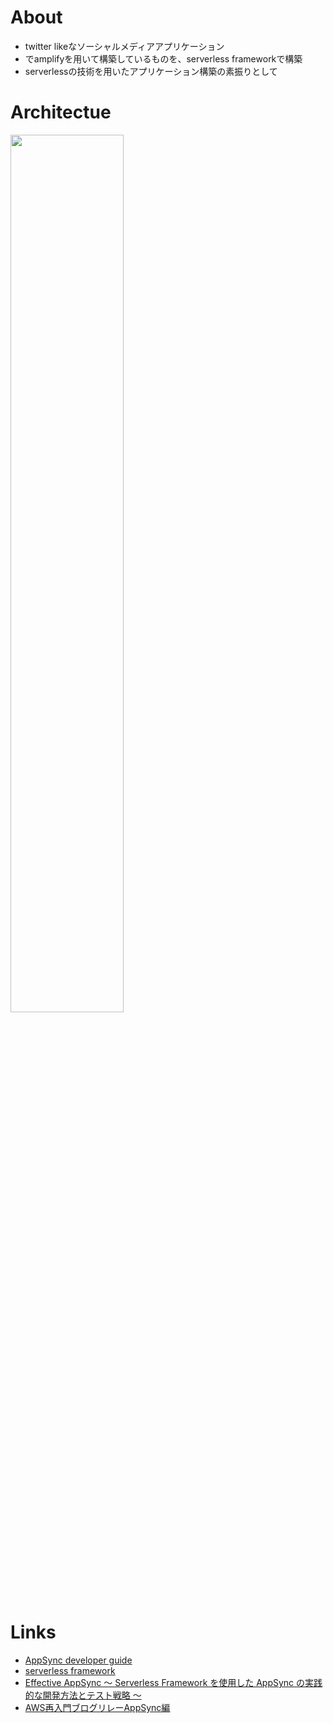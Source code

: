 # About
- twitter likeなソーシャルメディアアプリケーション  
- でamplifyを用いて構築しているものを、serverless frameworkで構築
- serverlessの技術を用いたアプリケーション構築の素振りとして

# Architectue
<img src="https://user-images.githubusercontent.com/26875412/157812343-9d465204-3c59-4066-b170-ed236a35ef53.jpg" width="60%" />

# Links
- [AppSync developer guide](https://docs.aws.amazon.com/appsync/latest/devguide/what-is-appsync.html)
- [serverless framework](https://www.serverless.com/)
- [Effective AppSync 〜 Serverless Framework を使用した AppSync の実践的な開発方法とテスト戦略 〜](https://qiita.com/G-awa/items/095faa9a94da09bc3ed5#appsync-%E3%81%AE%E5%9F%BA%E6%9C%AC)
- [AWS再入門ブログリレーAppSync編](https://dev.classmethod.jp/articles/relay-re-introduction-2019-appsync)
